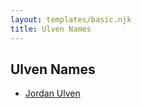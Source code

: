 ```yaml
---
layout: templates/basic.njk
title: Ulven Names
---
```

## Ulven Names
- [Jordan Ulven](/people/6/65310240)